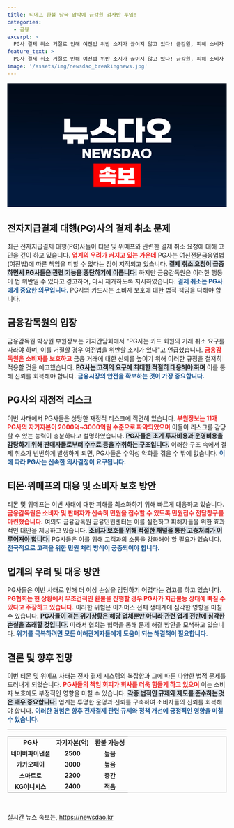 ```yaml
---
title: 티메프 환불 당국 압박에 금감원 검사반 투입!
categories:
  - 금융
excerpt: >
  PG사 결제 취소 거절로 인해 여전법 위반 소지가 끊이지 않고 있다! 금감원, 피해 소비자 지원하기 위해 긴급 간담회 개최. 티몬·위메프는 법원에 기업회생 신청, 사태의 전말과 해결방안은? 지금 바로 확인해보세요!
feature_text: >
  PG사 결제 취소 거절로 인해 여전법 위반 소지가 끊이지 않고 있다! 금감원, 피해 소비자 지원하기 위해 긴급 간담회 개최. 티몬·위메프는 법원에 기업회생 신청, 사태의 전말과 해결방안은? 지금 바로 확인해보세요!
image: '/assets/img/newsdao_breakingnews.jpg'
---
```


<p><img src="/assets/img/newsdao_breakingnews.jpg" alt="flaretime 속보" /></p>

<h2 data-ke-size="size26">전자지급결제 대행(PG)사의 결제 취소 문제</h2>

<p data-ke-size="size16">최근 전자지급결제 대행(PG)사들이 티몬 및 위메프와 관련한 결제 취소 요청에 대해 고민을 깊이 하고 있습니다. <b><span style="color: #ee2323;">업계의 우려가 커지고 있는 가운데</span></b> PG사는 여신전문금융업법(여전법)에 따른 책임을 피할 수 없다는 점이 지적되고 있습니다. <b><span style="background-color: #21538527;">결제 취소 요청이 급증하면서 PG사들은 관련 기능을 중단하기에 이릅니다.</span></b> 하지만 금융감독원은 이러한 행동이 법 위반일 수 있다고 경고하며, 다시 재개하도록 지시하였습니다. <b><span style="color: #1a5490;">결제 취소는 PG사에게 중요한 의무입니다.</span></b> PG사와 카드사는 소비자 보호에 대한 법적 책임을 다해야 합니다.</p>

<h2 data-ke-size="size26">금융감독원의 입장</h2>

<p data-ke-size="size16">금융감독원 박상원 부원장보는 기자간담회에서 "PG사는 카드 회원의 거래 취소 요구를 따라야 하며, 이를 거절할 경우 여전법을 위반할 소지가 있다"고 언급했습니다. <b><span style="color: #ee2323;">금융감독원은 소비자를 보호하고</span></b> 금융 거래에 대한 신뢰를 높이기 위해 이러한 규정을 철저히 적용할 것을 예고했습니다. <b><span style="background-color: #21538527;">PG사는 고객의 요구에 최대한 적절히 대응해야 하며</span></b> 이를 통해 신뢰를 회복해야 합니다. <b><span style="color: #1a5490;">금융시장의 안전을 확보하는 것이 가장 중요합니다.</span></b></p>

<h2 data-ke-size="size26">PG사의 재정적 리스크</h2>

<p data-ke-size="size16">이번 사태에서 PG사들은 상당한 재정적 리스크에 직면해 있습니다. <b><span style="color: #ee2323;">부원장보는 11개 PG사의 자기자본이 2000억~3000억원 수준으로 파악되었으며</span></b> 이들이 리스크를 감당할 수 있는 능력이 충분하다고 설명하였습니다. <b><span style="background-color: #21538527;">PG사들은 초기 투자비용과 운영비용을 감당하기 위해 판매자들로부터 수수료 등을 수취하는 구조입니다.</span></b> 이러한 구조 속에서 결제 취소가 빈번하게 발생하게 되면, PG사들은 수익성 악화를 겪을 수 밖에 없습니다. <b><span style="color: #1a5490;">이에 따라 PG사는 신속한 의사결정이 요구됩니다.</span></b></p>

<h2 data-ke-size="size26">티몬·위메프의 대응 및 소비자 보호 방안</h2>

<p data-ke-size="size16">티몬 및 위메프는 이번 사태에 대한 피해를 최소화하기 위해 빠르게 대응하고 있습니다. <b><span style="color: #ee2323;">금융감독원은 소비자 및 판매자가 신속히 민원을 접수할 수 있도록 민원접수 전담창구를 마련했습니다.</span></b> 여의도 금융감독원 금융민원센터는 이를 실현하고 피해자들을 위한 효과적인 대안을 제공하고 있습니다. <b><span style="background-color: #21538527;">소비자 보호를 위해 적절한 채널을 통한 고충처리가 이루어져야 합니다.</span></b> PG사들은 이를 위해 고객과의 소통을 강화해야 할 필요가 있습니다. <b><span style="color: #1a5490;">전국적으로 고객을 위한 민원 처리 방식이 궁중되어야 합니다.</span></b></p>

<h2 data-ke-size="size26">업계의 우려 및 대응 방안</h2>

<p data-ke-size="size16">PG사들은 이번 사태로 인해 더 이상 손실을 감당하기 어렵다는 경고를 하고 있습니다. <b><span style="color: #ee2323;">PG협회는 현 상황에서 무조건적인 환불을 진행할 경우 PG사가 지급불능 상태에 빠질 수 있다고 주장하고 있습니다.</span></b> 이러한 위험은 이커머스 전체 생태계에 심각한 영향을 미칠 수 있습니다. <b><span style="background-color: #21538527;">PG사들이 겪는 위기상황은 해당 업체뿐만 아니라 관련 업계 전반에 심각한 손실을 초래할 것입니다.</span></b> 따라서 협회는 협력을 통해 문제 해결 방안을 모색하고 있습니다. <b><span style="color: #1a5490;">위기를 극복하려면 모든 이해관계자들에게 도움이 되는 해결책이 필요합니다.</span></b></p>

<h2 data-ke-size="size26">결론 및 향후 전망</h2>

<p data-ke-size="size16">이번 티몬 및 위메프 사태는 전자 결제 시스템의 복잡함과 그에 따른 다양한 법적 문제를 드러내게 되었습니다. <b><span style="color: #ee2323;">PG사들의 책임 회피가 회사를 더욱 힘들게 하고 있으며</span></b> 이는 소비자 보호에도 부정적인 영향을 미칠 수 있습니다. <b><span style="background-color: #21538527;">각종 법적인 규제와 제도를 준수하는 것은 매우 중요합니다.</span></b> 업계는 투명한 운영과 신뢰를 구축하여 소비자들의 신뢰를 회복해야 합니다. <b><span style="color: #1a5490;">이러한 경험은 향후 전자결제 관련 규제와 정책 개선에 긍정적인 영향을 미칠 수 있습니다.</span></b></p>

<hr>

<table style="width: 100%; border: 1px solid #ddd;">
<tr>
<td style="text-align: center; height: 17px;"><b>PG사</b></td>
<td style="text-align: center; height: 17px;"><b>자기자본(억)</b></td>
<td style="text-align: center; height: 17px;"><b>환불 가능성</b></td>
</tr>
<tr>
<td style="text-align: center; height: 17px;"><b>네이버파이낸셜</b></td>
<td style="text-align: center; height: 17px;"><b>2500</b></td>
<td style="text-align: center; height: 17px;"><b>높음</b></td>
</tr>
<tr>
<td style="text-align: center; height: 17px;"><b>카카오페이</b></td>
<td style="text-align: center; height: 17px;"><b>3000</b></td>
<td style="text-align: center; height: 17px;"><b>높음</b></td>
</tr>
<tr>
<td style="text-align: center; height: 17px;"><b>스마트로</b></td>
<td style="text-align: center; height: 17px;"><b>2200</b></td>
<td style="text-align: center; height: 17px;"><b>중간</b></td>
</tr>
<tr>
<td style="text-align: center; height: 17px;"><b>KG이니시스</b></td>
<td style="text-align: center; height: 17px;"><b>2400</b></td>
<td style="text-align: center; height: 17px;"><b>적음</b></td>
</tr>
</table>

<p data-ke-size="size16">&nbsp;</p>
실시간 뉴스 속보는, <a href="https://newsdao.kr" rel="dofollow">https://newsdao.kr</a>


